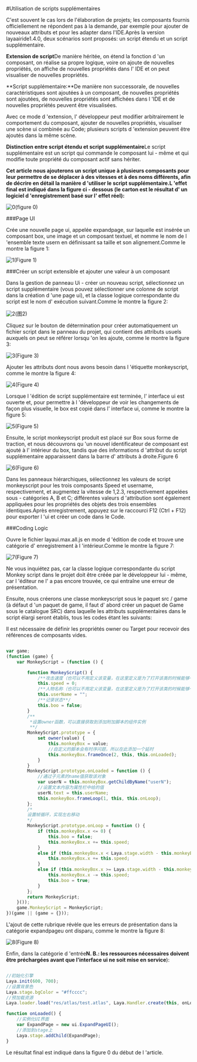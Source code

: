 #Utilisation de scripts supplémentaires

C'est souvent le cas lors de l'élaboration de projets; les composants fournis officiellement ne répondent pas à la demande, par exemple pour ajouter de nouveaux attributs et pour les adapter dans l'IDE.Après la version layaairide1.4.0, deux scénarios sont proposés: un script étendu et un script supplémentaire.

​**Extension de script**De manière héritée, on étend la fonction d 'un composant, on réalise sa propre logique, voire on ajoute de nouvelles propriétés, on affiche de nouvelles propriétés dans l' IDE et on peut visualiser de nouvelles propriétés.

​**Script supplémentaire:**De manière non successorale, de nouvelles caractéristiques sont ajoutées à un composant, de nouvelles propriétés sont ajoutées, de nouvelles propriétés sont affichées dans l 'IDE et de nouvelles propriétés peuvent être visualisées.

Avec ce mode d 'extension, l' développeur peut modifier arbitrairement le comportement du composant, ajouter de nouvelles propriétés, visualiser une scène ui combinée au Code; plusieurs scripts d 'extension peuvent être ajoutés dans la même scène.

​**Distinction entre script étendu et script supplémentaire**Le script supplémentaire est un script qui commande le composant lui - même et qui modifie toute propriété du composant actif sans hériter.

**Cet article nous ajouterons un script unique à plusieurs composants pour leur permettre de se déplacer à des vitesses et à des noms différents, afin de décrire en détail la manière d 'utiliser le script supplémentaire.L 'effet final est indiqué dans la figure ci - dessous (le carton est le résultat d' un logiciel d 'enregistrement basé sur l' effet réel):**

![0](img\0.gif)(figure 0)

###Page UI

Crée une nouvelle page ui, appelée expandpage, sur laquelle est insérée un composant box, une image et un composant textuel, et nomme le nom de l 'ensemble texte usern en définissant sa taille et son alignement.Comme le montre la figure 1:

![1](img\1.png)(Figure 1)



###Créer un script extensible et ajouter une valeur à un composant

Dans la gestion de panneau Ui - créer un nouveau script, sélectionnez un script supplémentaire (vous pouvez sélectionner une colonne de script dans la création d 'une page ui), et la classe logique correspondante du script est le nom d' exécution suivant.Comme le montre la figure 2:

![2](img\2.png)(图2)


Cliquez sur le bouton de détermination pour créer automatiquement un fichier script dans le panneau du projet, qui contient des attributs usuels auxquels on peut se référer lorsqu 'on les ajoute, comme le montre la figure 3:

![3](img\3.png)(Figure 3)

Ajouter les attributs dont nous avons besoin dans l 'étiquette monkeyscript, comme le montre la figure 4:

![4](img\4.png)(Figure 4)

Lorsque l 'édition de script supplémentaire est terminée, l' interface ui est ouverte et, pour permettre à l 'développeur de voir les changements de façon plus visuelle, le box est copié dans l' interface ui, comme le montre la figure 5:

![5](img\5.png)(Figure 5)

Ensuite, le script monkeyscript produit est placé sur Box sous forme de traction, et nous découvrons qu 'un nouvel identificateur de composant est ajouté à l' intérieur du box, tandis que des informations d 'attribut du script supplémentaire apparaissent dans la barre d' attributs à droite.Figure 6

![6](img\6.gif)(Figure 6)

Dans les panneaux hiérarchiques, sélectionnez les valeurs de script monkeyscript pour les trois composants Speed et username, respectivement, et augmentez la vitesse de 1,2.3, respectivement appelées sous - catégories A, B et C; différentes valeurs d 'attribution sont également appliquées pour les propriétés des objets des trois ensembles identiques.Après enregistrement, appuyez sur le raccourci F12 (Ctrl + F12) pour exporter l 'ui et créer un code dans le Code.



###Coding Logic

Ouvre le fichier layaui.max.all.js en mode d 'édition de code et trouve une catégorie d' enregistrement à l 'intérieur.Comme le montre la figure 7:

![7](img\7.png)(Figure 7)

Ne vous inquiétez pas, car la classe logique correspondante du script Monkey script dans le projet doit être créée par le développeur lui - même, car l 'éditeur ne l' a pas encore trouvée, ce qui entraîne une erreur de présentation.

Ensuite, nous créerons une classe monkeyscript sous le paquet src / game (à défaut d 'un paquet de game, il faut d' abord créer un paquet de Game sous le catalogue SRC) dans laquelle les attributs supplémentaires dans le script élargi seront établis, tous les codes étant les suivants:

Il est nécessaire de définir les propriétés owner ou Target pour recevoir des références de composants vides.


```typescript

var game;
(function (game) {
    var MonkeyScript = (function () {

        function MonkeyScript() {
            /**攻击速度（也可以不用定义该变量，在这里定义是为了打开该类的时候能够一目了然的看到对应的脚本中添加了哪些属性）**/
            this.speed = 0;
            /**人物名称（也可以不用定义该变量，在这里定义是为了打开该类的时候能够一目了然的看到对应的脚本中添加了哪些属性）**/
            this.userName = "";
            /**记录状态**/
            this.boo = false;
        }
        /**
         *设置owner函数，可以直接获取到添加附加脚本的组件实例
         **/
        MonkeyScript.prototype = {
            set owner(value) {
                this.monkeyBox = value;
                //自定义的脚本会有时序问题，所以在此添加一个延时
                this.monkeyBox.frameOnce(2, this, this.onLoaded);
            }
        }
        MonkeyScript.prototype.onLoaded = function () {
            //通过子元素的name值获取该对象
            var userN = this.monkeyBox.getChildByName("userN");
            //设置文本内容为属性栏中给的值
            userN.text = this.userName;
            this.monkeyBox.frameLoop(1, this, this.onLoop);
        };
        /*
        设置帧循环，实现左右移动
        */
        MonkeyScript.prototype.onLoop = function () {
            if (this.monkeyBox.x <= 0) {
                this.boo = false;
                this.monkeyBox.x += this.speed;
            }
            else if (this.monkeyBox.x < Laya.stage.width - this.monkeyBox.width && this.boo == false) {
                this.monkeyBox.x += this.speed;
            }
            else if (this.monkeyBox.x >= Laya.stage.width - this.monkeyBox.width || this.boo == true) {
                this.monkeyBox.x -= this.speed;
                this.boo = true;
            }
        };
        return MonkeyScript;
    }());
    game.MonkeyScript = MonkeyScript;
})(game || (game = {}));
```


L'ajout de cette rubrique révèle que les erreurs de présentation dans la catégorie expandpageu ont disparu, comme le montre la figure 8:

![8](img\8.png)(Figure 8)

Enfin, dans la catégorie d 'entrée**N. B.: les ressources nécessaires doivent être préchargées avant que l'interface ui ne soit mise en service**):


```typescript

//初始化引擎
Laya.init(600, 700);
//设置背景色
Laya.stage.bgColor = "#ffcccc";
//预加载资源
Laya.loader.load("res/atlas/test.atlas", Laya.Handler.create(this, onLoaded));

function onLoaded() {
    //实例化UI界面
    var ExpandPage = new ui.ExpandPageUI();
    //添加到stage上
    Laya.stage.addChild(ExpandPage);
}
```


Le résultat final est indiqué dans la figure 0 du début de l 'article.